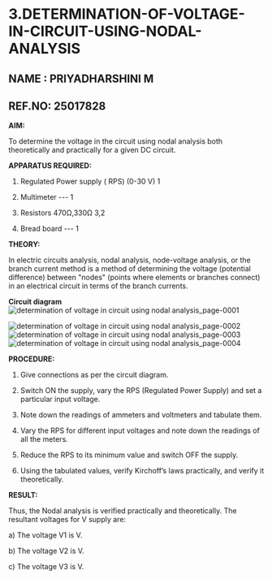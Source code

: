 # 3.DETERMINATION-OF-VOLTAGE-IN-CIRCUIT-USING-NODAL-ANALYSIS
## NAME : PRIYADHARSHINI M
## REF.NO: 25017828

**AIM:**

To determine the voltage in the circuit using nodal analysis both theoretically and practically for a given DC circuit.

**APPARATUS REQUIRED:**

1.	Regulated Power supply ( RPS)	(0-30 V)	1

2.	Multimeter	---	1

3.	Resistors	470Ω,330Ω	3,2

4.	Bread board	---	1

**THEORY:**

In electric circuits analysis, nodal analysis, node-voltage analysis, or the branch current method is a method of determining the voltage (potential difference) between "nodes" (points where elements or branches connect) in an electrical circuit in terms of the branch currents.

**Circuit diagram**
![determination of voltage in circuit using nodal analysis_page-0001](https://github.com/user-attachments/assets/73030a06-40f8-47ac-8d17-4e8f731766de)

![determination of voltage in circuit using nodal analysis_page-0002](https://github.com/user-attachments/assets/74e96c55-055e-4d2b-9c3e-fb143b2917ec)
![determination of voltage in circuit using nodal analysis_page-0003](https://github.com/user-attachments/assets/1894755a-f2e0-446d-b123-37506bd3f1ea)
![determination of voltage in circuit using nodal analysis_page-0004](https://github.com/user-attachments/assets/892b131a-c87c-4e7b-b1af-4c8f2d2d1f8e)

 
**PROCEDURE:**

1.	Give connections as per the circuit diagram.

2.	Switch ON the supply, vary the RPS (Regulated Power Supply) and set a particular input voltage.

3.	Note down the readings of ammeters and voltmeters and tabulate them.

4.	Vary the RPS for different input voltages and note down the readings of all the meters.

5.	Reduce the RPS to its minimum value and switch OFF the supply.

6.	Using the tabulated values, verify Kirchoff’s laws practically, and verify it theoretically.

**RESULT:**

Thus, the Nodal analysis is verified practically and theoretically. The resultant voltages for 	V supply are:

a)	The voltage V1 is	V.

b)	The voltage V2 is	V.

c)	The voltage V3 is	V.


